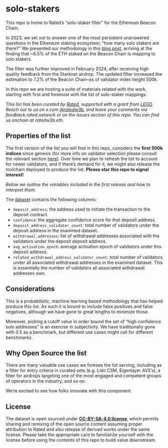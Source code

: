 # solo-stakers

This repo is home to Rated’s “solo-staker filter” for the Ethereum Beacon Chain.

In 2023, we set out to answer one of the most persistent unanswered questions in the Ethereum staking ecosystem; “how many solo stakers are there?” We presented our methodology in this [blog post](https://blog.rated.network/blog/solo-stakers), arriving at the finding that ~6.5% of the ETH staked on the Beacon Chain is mapping to solo stakers. 

The filter was further improved in February 2024, after receiving high quality feedback from the Starknet airdrop. The updated filter increased the estimation to 7.2% of the Beacon Chain–as of validator index height 500k.

In this repo we are hosting a suite of materials related with the work, starting with first and foremost with the list of solo-staker mappings. 

*This list has been curated by [Rated](https://rated.network), supported with a grant from [LEGO](https://lego.lido.fi/). Reach out to us on x.com [@ratedw3b](https://twitter.com/ratedw3b), and leave your comments via feedback.rated.network or on the issues section of this repo. You can find us onchain at ratedw3b.eth.*

## Properties of the list

The first version of the list you will find in this repo, considers the **first 500k indices** since genesis (for more info on validator selection please consult the relevant section [here](https://blog.rated.network/blog/solo-stakers)). Over time we plan to refresh the list to account for newer validators, and if there’s demand for it, we might also release the toolchain deployed to produce the list. **Please star this repo to signal interest!**

*Below we outline the variables included in the first release and how to interpret them.*

The [dataset](solo_stakers_v1.csv) contains the following columns:
- `deposit_address`: the address used to initiate the transaction to the deposit contract.
- `confidence`: the aggregate confidence score for that deposit address. 
- `deposit_address_validator_count`: total number of validators under the deposit address in the examined dataset.
- `withdrawal_addresses`: list of withdrawal addresses associated with the validators under the deposit deposit address.
- `avg_activation_epoch`: average activation epoch of validators under this deposit address.
- `related_withdrawal_address_validator_count`: total number of validators under all associated withdrawal addresses in the examined dataset. This is essentially the number of validators all associated withdrawal addresses own.

## Considerations

This is a probabilistic, machine learning based methodology that has helped produce this list. As such it is bound to include false positives and false negatives, although we have gone to great lengths to minimize those. 

Moreover, picking a cutoff value in order bound the set of “high confidence solo addresses” is an exercise in subjectivity. We have traditionally gone with 0.5 as a benchmark, but different use cases might call for different benchmarks.

## Why Open Source the list

There are many valuable use cases we foresee the list serving, including as a filter for entry criteria in curated sets (e.g. Lido CSM, Eigenlayer AVS’s), a filter for airdrops targeting one of the most engaged and competent groups of operators in the industry, and so on.

We’re excited to see how folks innovate with this component.

## License

The dataset is open sourced under [**CC-BY-SA-4.0 license**](LICENSE), which permits sharing and remixing of the open source content assuming proper attribution to Rated and also release of derived works under the same license. Please take the appropriate care to familiarize yourself with the license before using the contents of this repo to build value downstream. 
